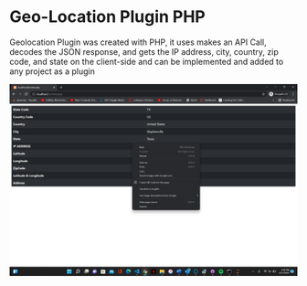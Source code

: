 # Geo-Location Plugin PHP
Geolocation Plugin was created with PHP, it uses makes an API Call, decodes the JSON response, and gets the IP address, city, country, zip code, and state on the client-side and can be implemented and added to any project as a plugin


![Image](img/pic.png)
